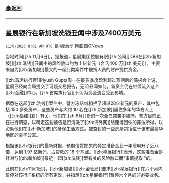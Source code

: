 ###  [:house:返回](README.md)
---


## 星展银行在新加坡洗钱丑闻中涉及7400万美元
`11/6/2023 8:01 AM UTC 银河歌舞厅` [轉載自GNews](https://gnews.org/articles/1928513)

当地时间[[zh:11月6日]]，据报道，星展集团控股有限[[zh:公司]]DBS在[[zh:新加坡]][[zh:洗钱]]丑闻中的风险敞口约为 1 亿新元（合 7,400 万[[zh:美元]]），主要来自为[[zh:新加坡]]最大的一起此类案件中被捕人员的财产提供资金。

[[zh:首席执行官]]Piyush Gupta周一在报告季度盈利超过预期后的简报会上说，星展已经向当局提交了可疑交易报告，无论丑闻如何，新资金仍在继续流入这个[[zh:金融]]中心。[[zh:首席执行官]]不认为资金流会受到影响。

据悉在这起[[zh:洗钱]]案件中，警方冻结或扣押了超过28亿新元的资产，其中包括 150 多处房产，这些房产与大约 10 名在[[zh:新加坡]]居住多年的华裔人士（[[zh:福建]]籍）有关，他们在[[zh:8月]]份的一次全岛突袭中被捕。警方目前正在进行调查，以确定这些被告是否清洗了[[zh:海外网]]络赌博团伙的非法所得，以资助他们在[[zh:新加坡]]的奢侈生活方式。被查封的一些房屋包括位于该市最豪华地区的豪华公寓。

根据该[[zh:银行]]的最新财报，预期信贷损失的特定准备金比一年前飙升了近八倍，达到 1.97 亿新元，占贷款的 18 个基点。[[zh:星展银行]]表示，这些准备金是针对与[[zh:新加坡]]最近一起[[zh:洗钱]]案有关的风险敞口而"审慎提取 "的。

此前在[[zh:11月1日]]，[[zh:新加坡]][[zh:金管局]]要求[[zh:星展银行]]在六个月内暂停对该行IT系统的所有更改，并指示[[zh:星展银行]]暂停六个月的非必要业务。
